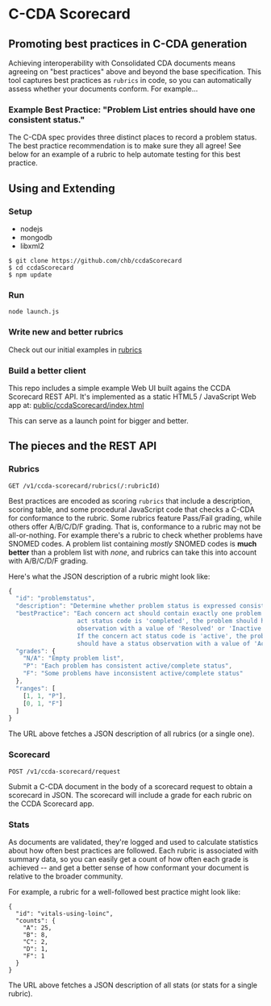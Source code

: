 # C-CDA Scorecard

## Promoting best practices in C-CDA generation

Achieving interoperability with Consolidated CDA documents means agreeing
on "best practices" above and beyond the base specification.  This tool captures
best practices as `rubrics` in code, so you can automatically assess whether
your documents conform.  For example...

### Example Best Practice: "Problem List entries should have one consistent status."

The C-CDA spec provides three distinct places to record a problem status.  The
best practice recommendation is to make sure they all agree!  See below for an
example of a rubric to help automate testing for this best practice.

## Using and Extending

### Setup
* nodejs 
* mongodb
* libxml2

```
$ git clone https://github.com/chb/ccdaScorecard
$ cd ccdaScorecard
$ npm update
```

### Run
`node launch.js`

### Write new and better rubrics
Check out our initial examples in [rubrics](ccdaScorecard/tree/master/rubrics)

### Build a better client
This repo includes a simple example Web UI built agains the CCDA Scorecard REST API.
It's implemented as a static HTML5 / JavaScript Web app at:
[public/ccdaScorecard/index.html](ccdaScorecard/tree/master/public/ccdaScorecard/index.html)

This can serve as a launch point for bigger and better.


## The pieces and the REST API

### Rubrics
`GET /v1/ccda-scorecard/rubrics(/:rubricId)`

Best practices are encoded as scoring `rubrics` that include a description,
scoring table, and some procedural JavaScript code that checks a C-CDA for
conformance to the rubric.  Some rubrics feature Pass/Fail grading, while
others offer A/B/C/D/F grading.  That is, conformance to a rubric may not be
all-or-nothing.  For example there's a rubric to check whether problems have
SNOMED codes.  A problem list containing *mostly* SNOMED codes is **much better**
than a problem list with *none*, and rubrics can take this into account
with A/B/C/D/F grading.

Here's what the JSON description of a rubric might look like:

```js
{
  "id": "problemstatus",
  "description": "Determine whether problem status is expressed consistently",
  "bestPractice": "Each concern act should contain exactly one problem.  If the concern\
                   act status code is 'completed', the problem should have a status\
                   observation with a value of 'Resolved' or 'Inactive'.\
                   If the concern act status code is 'active', the problem\
                   should have a status observation with a value of 'Active'.",
  "grades": {
    "N/A": "Empty problem list",
    "P": "Each problem has consistent active/complete status",
    "F": "Some problems have inconsistent active/complete status"
  },
  "ranges": [
    [1, 1, "P"],
    [0, 1, "F"]
  ]
}
```

The URL above fetches a JSON description of all rubrics (or a single one).

### Scorecard
`POST /v1/ccda-scorecard/request`

Submit a C-CDA document in the body of a scorecard request to obtain a
scorecard in JSON. The scorecard will include a grade for each rubric
on the CCDA Scorecard app.

### Stats

As documents are validated, they're logged and used to calculate statistics
about how often best practices are followed.  Each rubric is associated with
summary data, so you can easily get a count of how often each grade is achieved
-- and get a better sense of how conformant your document is relative to the
broader community.

For example, a rubric for a well-followed best practice might look like:

```
{
  "id": "vitals-using-loinc",
  "counts": {
    "A": 25,
    "B": 8,
    "C": 2,
    "D": 1,
    "F": 1
  }
}
```

The URL above fetches a JSON description of all stats (or stats for a single rubric).
